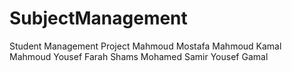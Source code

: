 # SubjectManagement
Student Management Project 
Mahmoud Mostafa
Mahmoud Kamal
Mahmoud Yousef
Farah Shams
Mohamed Samir
Yousef Gamal

